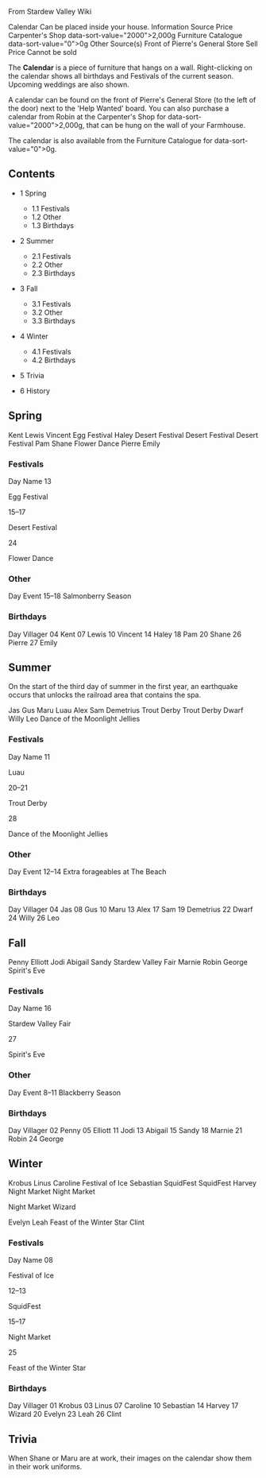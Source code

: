 From Stardew Valley Wiki

Calendar Can be placed inside your house. Information Source Price Carpenter's Shop data-sort-value="2000"&gt;2,000g Furniture Catalogue data-sort-value="0"&gt;0g Other Source(s) Front of Pierre's General Store Sell Price Cannot be sold

The **Calendar** is a piece of furniture that hangs on a wall. Right-clicking on the calendar shows all birthdays and Festivals of the current season. Upcoming weddings are also shown.

A calendar can be found on the front of Pierre's General Store (to the left of the door) next to the 'Help Wanted' board. You can also purchase a calendar from Robin at the Carpenter's Shop for data-sort-value="2000"&gt;2,000g, that can be hung on the wall of your Farmhouse.

The calendar is also available from the Furniture Catalogue for data-sort-value="0"&gt;0g.

## Contents

- 1 Spring
  
  - 1.1 Festivals
  - 1.2 Other
  - 1.3 Birthdays
- 2 Summer
  
  - 2.1 Festivals
  - 2.2 Other
  - 2.3 Birthdays
- 3 Fall
  
  - 3.1 Festivals
  - 3.2 Other
  - 3.3 Birthdays
- 4 Winter
  
  - 4.1 Festivals
  - 4.2 Birthdays
- 5 Trivia
- 6 History

## Spring

Kent Lewis Vincent Egg Festival Haley Desert Festival Desert Festival Desert Festival Pam Shane Flower Dance Pierre Emily

### Festivals

Day Name 13

Egg Festival

15–17

Desert Festival

24

Flower Dance

### Other

Day Event 15–18 Salmonberry Season

### Birthdays

Day Villager 04 Kent 07 Lewis 10 Vincent 14 Haley 18 Pam 20 Shane 26 Pierre 27 Emily

## Summer

On the start of the third day of summer in the first year, an earthquake occurs that unlocks the railroad area that contains the spa.

Jas Gus Maru Luau Alex Sam Demetrius Trout Derby Trout Derby Dwarf Willy Leo Dance of the Moonlight Jellies

### Festivals

Day Name 11

Luau

20–21

Trout Derby

28

Dance of the Moonlight Jellies

### Other

Day Event 12–14 Extra forageables at The Beach

### Birthdays

Day Villager 04 Jas 08 Gus 10 Maru 13 Alex 17 Sam 19 Demetrius 22 Dwarf 24 Willy 26 Leo

## Fall

Penny Elliott Jodi Abigail Sandy Stardew Valley Fair Marnie Robin George Spirit's Eve

### Festivals

Day Name 16

Stardew Valley Fair

27

Spirit's Eve

### Other

Day Event 8–11 Blackberry Season

### Birthdays

Day Villager 02 Penny 05 Elliott 11 Jodi 13 Abigail 15 Sandy 18 Marnie 21 Robin 24 George

## Winter

Krobus Linus Caroline Festival of Ice Sebastian SquidFest SquidFest Harvey Night Market Night Market

Night Market Wizard

Evelyn Leah Feast of the Winter Star Clint

### Festivals

Day Name 08

Festival of Ice

12–13

SquidFest

15–17

Night Market

25

Feast of the Winter Star

### Birthdays

Day Villager 01 Krobus 03 Linus 07 Caroline 10 Sebastian 14 Harvey 17 Wizard 20 Evelyn 23 Leah 26 Clint

## Trivia

When Shane or Maru are at work, their images on the calendar show them in their work uniforms.